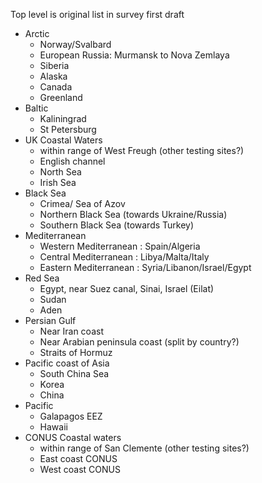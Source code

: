 Top level is original list in survey first draft

- Arctic
  - Norway/Svalbard
  - European Russia: Murmansk to Nova Zemlaya
  - Siberia
  - Alaska
  - Canada
  - Greenland  
- Baltic
  - Kaliningrad
  - St Petersburg 
- UK Coastal Waters
  - within range of West Freugh (other testing sites?)
  - English channel
  - North Sea
  - Irish Sea
- Black Sea
  - Crimea/ Sea of Azov
  - Northern Black Sea (towards Ukraine/Russia)
  - Southern Black Sea (towards Turkey)
- Mediterranean
  - Western Mediterranean : Spain/Algeria
  - Central Mediterranean : Libya/Malta/Italy
  - Eastern Mediterranean : Syria/Libanon/Israel/Egypt
- Red Sea
  - Egypt, near Suez canal, Sinai, Israel (Eilat)
  - Sudan
  - Aden
- Persian Gulf
  - Near Iran coast
  - Near Arabian peninsula coast (split by country?)
  - Straits of Hormuz
- Pacific coast of Asia
  - South China Sea
  - Korea
  - China
- Pacific
  - Galapagos EEZ
  - Hawaii
- CONUS Coastal waters
  - within range of San Clemente (other testing sites?)
  - East coast CONUS
  - West coast CONUS  
